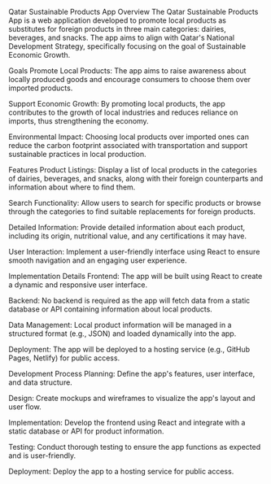 Qatar Sustainable Products App
Overview
The Qatar Sustainable Products App is a web application developed to promote local products as substitutes for foreign products in three main categories: dairies, beverages, and snacks. The app aims to align with Qatar's National Development Strategy, specifically focusing on the goal of Sustainable Economic Growth.

Goals
Promote Local Products: The app aims to raise awareness about locally produced goods and encourage consumers to choose them over imported products.

Support Economic Growth: By promoting local products, the app contributes to the growth of local industries and reduces reliance on imports, thus strengthening the economy.

Environmental Impact: Choosing local products over imported ones can reduce the carbon footprint associated with transportation and support sustainable practices in local production.

Features
Product Listings: Display a list of local products in the categories of dairies, beverages, and snacks, along with their foreign counterparts and information about where to find them.

Search Functionality: Allow users to search for specific products or browse through the categories to find suitable replacements for foreign products.

Detailed Information: Provide detailed information about each product, including its origin, nutritional value, and any certifications it may have.

User Interaction: Implement a user-friendly interface using React to ensure smooth navigation and an engaging user experience.

Implementation Details
Frontend: The app will be built using React to create a dynamic and responsive user interface.

Backend: No backend is required as the app will fetch data from a static database or API containing information about local products.

Data Management: Local product information will be managed in a structured format (e.g., JSON) and loaded dynamically into the app.

Deployment: The app will be deployed to a hosting service (e.g., GitHub Pages, Netlify) for public access.

Development Process
Planning: Define the app's features, user interface, and data structure.

Design: Create mockups and wireframes to visualize the app's layout and user flow.

Implementation: Develop the frontend using React and integrate with a static database or API for product information.

Testing: Conduct thorough testing to ensure the app functions as expected and is user-friendly.

Deployment: Deploy the app to a hosting service for public access.


